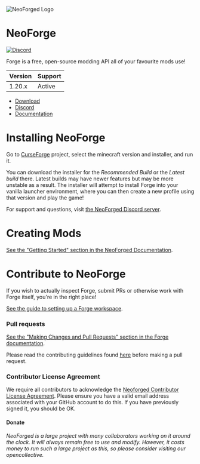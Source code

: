 ![NeoForged Logo](assets/NeoForged_logo.svg)

NeoForge
=============
[![Discord](https://img.shields.io/discord/313125603924639766.svg?color=%237289da&label=Discord&logo=discord&logoColor=%237289da)][Discord] 


Forge is a free, open-source modding API all of your favourite mods use!

| Version |    Support    |
|---------| ------------- |
| 1.20.x  |    Active     |

* [Download]
* [Discord]
* [Documentation]

# Installing NeoForge

Go to [CurseForge][CurseForge] project, select the minecraft version and installer, and run it.

You can download the installer for the *Recommended Build* or the
 *Latest build* there. Latest builds may have newer features but may be
 more unstable as a result. The installer will attempt to install Forge
 into your vanilla launcher environment, where you can then create a new
 profile using that version and play the game!
 
For support and questions, visit [the NeoForged Discord server][Discord].

# Creating Mods

[See the "Getting Started" section in the NeoForged Documentation][Getting-Started].

# Contribute to NeoForge

If you wish to actually inspect Forge, submit PRs or otherwise work
 with Forge itself, you're in the right place!

 [See the guide to setting up a Forge workspace][ForgeDev].

### Pull requests

[See the "Making Changes and Pull Requests" section in the Forge documentation][Pull-Requests].

Please read the contributing guidelines found [here][Contributing] before making a pull request.

### Contributor License Agreement
We require all contributors to acknowledge the [Neoforged Contributor License Agreement][CLA]. 
Please ensure you have a valid email address associated with your GitHub account to do this. If you have previously 
 signed it, you should be OK.

#### Donate
*NeoForged is a large project with many collaborators working on it around the clock. It will always remain 
free to use and modify. However, it costs money to run such a large project as this, so please consider visiting
our opencollective.*

[Contributing]: ./CONTRIBUTING.md
[CLA]: https://cla-assistant.io/MinecraftForge/MinecraftForge

[Download]: https://maven.neoforged.net/releases/net/neoforged/forge/

[Discord]: https://discord.neoforged.net/

[Documentation]: https://docs.neoforged.net/
[Getting-Started]: https://docs.neoforged.net/en/latest/gettingstarted/
[ForgeDev]: https://docs.neoforged.net/en/latest/forgedev/
[Pull-Requests]: https://docs.neoforged.net/en/latest/forgedev/#making-changes-and-pull-requests
[CurseForge]: https://curseforge.com/placeholder
